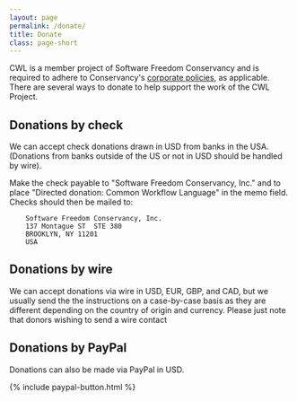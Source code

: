 ```yaml
---
layout: page
permalink: /donate/
title: Donate
class: page-short
---
```


CWL is a member project of Software Freedom Conservancy and is required to adhere to Conservancy's [corporate policies](https://sfconservancy.org/projects/policies/), as applicable. There are several ways to donate to help support the work of the CWL Project.

## Donations by check

We can accept check donations drawn in USD
from banks in the USA. (Donations from banks outside of the US or not in
USD should be handled by wire).

Make the check payable to "Software Freedom
Conservancy, Inc." and to place "Directed donation: Common Workflow
Language" in the memo field.  Checks should then be mailed to:

        Software Freedom Conservancy, Inc.
        137 Montague ST  STE 380
        BROOKLYN, NY 11201
        USA

## Donations by wire

We can accept donations via wire in USD, EUR, GBP, and CAD, but we
usually send the the instructions on a case-by-case basis as they are
different depending on the country of origin and currency.  Please just
note that donors wishing to send a wire contact

## Donations by PayPal

Donations can also be made via PayPal in USD. 

{% include paypal-button.html %}
